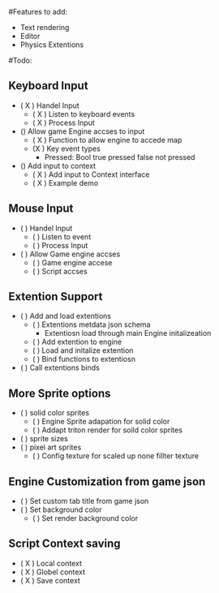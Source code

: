 #Features to add:
- Text rendering
- Editor
- Physics Extentions

#Todo:
## Keyboard Input
- ( X ) Handel Input
    - ( X ) Listen to keyboard events
    - ( X ) Process Input 
- () Allow game Engine accses to input
    - ( X ) Function to allow engine to accede map
    - (X ) Key event types
      - Pressed: Bool true pressed false not pressed
- () Add input to context
    - ( X ) Add input to Context interface
    - ( X ) Example demo

## Mouse Input
- (  ) Handel Input
	- (  ) Listen to event
	- (  ) Process Input
- (  ) Allow Game engine accses
	- (  ) Game engine accese
	- (  ) Script accses
	
## Extention Support
- (  ) Add and load extentions
	- (  ) Extentions metdata json schema
		- Extentiosn load through main Engine initalizeation
	- (  ) Add extention to engine
	- (  ) Load and initalize extention
	- (  ) Bind functions to extentiosn
- (  ) Call extentions binds

## More Sprite options
- (  ) solid color sprites
	- (  ) Engine Sprite adapation for solid color
	- (  ) Addapt triton render for soild color sprites
- (  ) sprite sizes
- (  ) pixel art sprites
	- (  ) Config texture for scaled up none fillter texture

## Engine Customization from game json
- (  ) Set custom tab title from game json
- (  ) Set background color
	- (  ) Set render background color
	
## Script Context saving
- ( X ) Local context
- ( X ) Globel context
- ( X ) Save context 